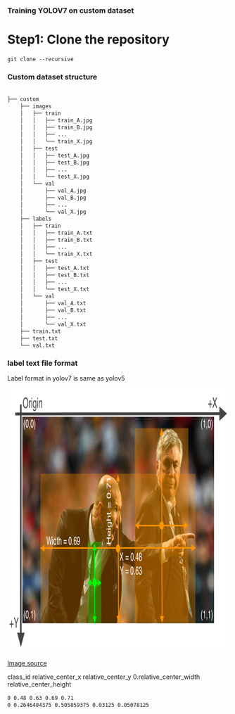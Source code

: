### Training YOLOV7 on custom dataset
# Step1: Clone the repository
```
git clone --recursive 
```


### Custom dataset structure
```log

├── custom
    ├── images
    │   ├── train
    │   │   ├── train_A.jpg
    │   │   ├── train_B.jpg
    │   │   ├── ...
    │   │   └── train_X.jpg
    │   ├── test
    │   │   ├── test_A.jpg
    │   │   ├── test_B.jpg
    │   │   ├── ...
    │   │   └── test_X.jpg
    │   └── val
    │       ├── val_A.jpg
    │       ├── val_B.jpg
    │       ├── ...
    │       └── val_X.jpg
    ├── labels
    │   ├── train
    │   │   ├── train_A.txt
    │   │   ├── train_B.txt
    │   │   ├── ...
    │   │   └── train_X.txt
    │   ├── test
    │   │   ├── test_A.txt
    │   │   ├── test_B.txt
    │   │   ├── ...
    │   │   └── test_X.txt
    │   └── val
    │       ├── val_A.txt
    │       ├── val_B.txt
    │       ├── ...
    │       └── val_X.txt
    ├── train.txt
    ├── test.txt
    └── val.txt
```


### label text file format 
Label format in yolov7 is same as yolov5



<img src="data/yolov7_label_format.png" width="1200" height="600">

[Image source](https://blog.paperspace.com/content/images/size/w1000/2021/03/image-25.png)

class_id relative_center_x relative_center_y 0.relative_center_width relative_center_height

``` log
0 0.48 0.63 0.69 0.71 
0 0.2646484375 0.505859375 0.03125 0.05078125 
```

